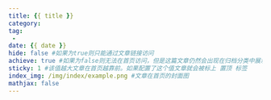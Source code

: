 ```yaml
---
title: {{ title }}
category: 
tag: 
 - 
date: {{ date }}
hide: false #如果为true则只能通过文章链接访问
achieve: true #如果为false则无法在首页访问，但是这篇文章仍然会出现在归档分类中展示
sticky: 1 #该值越大文章在首页越靠前。如果配置了这个值文章就会被标上 置顶 标签
index_img: /img/index/example.png #文章在首页的封面图
mathjax: false
---
```

